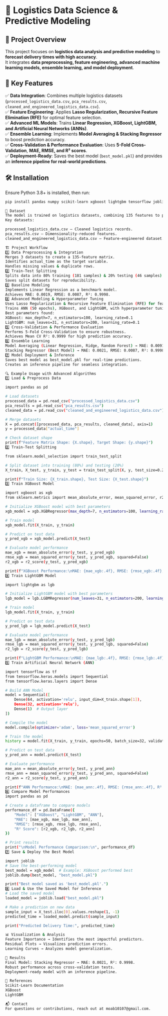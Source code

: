 # 🚛 Logistics Data Science & Predictive Modeling  

## 📌 Project Overview  
This project focuses on **logistics data analysis and predictive modeling** to **forecast delivery times with high accuracy**.  
It integrates **data preprocessing, feature engineering, advanced machine learning models, ensemble learning, and model deployment**.  

## 🎯 Key Features  
✅ **Data Integration**: Combines multiple logistics datasets (`processed_logistics_data.csv`, `pca_results.csv`, `cleaned_and_engineered_logistics_data.csv`).  
✅ **Feature Engineering**: Applies **Lasso Regularization, Recursive Feature Elimination (RFE)** for optimal feature selection.  
✅ **Advanced ML Models**: Trains **Linear Regression, XGBoost, LightGBM, and Artificial Neural Networks (ANNs)**.  
✅ **Ensemble Learning**: Implements **Model Averaging & Stacking Regressor** to boost prediction accuracy.  
✅ **Cross-Validation & Performance Evaluation**: Uses **5-Fold Cross-Validation**, **MAE, RMSE, and R² scores**.  
✅ **Deployment-Ready**: Saves the best model (`best_model.pkl`) and provides an **inference pipeline for real-world predictions**.  

## 🛠️ Installation  
Ensure Python 3.8+ is installed, then run:  
```bash
pip install pandas numpy scikit-learn xgboost lightgbm tensorflow joblib

📂 Dataset
The model is trained on logistics datasets, combining 135 features to predict delivery times.
Key datasets:

processed_logistics_data.csv – Cleaned logistics records.
pca_results.csv – Dimensionality-reduced features.
cleaned_and_engineered_logistics_data.csv – Feature-engineered dataset.

🏗️ Project Workflow
1️⃣ Data Preprocessing & Integration
Merges 3 datasets to create a 135-feature matrix.
Identifies actual_time as the target variable.
Handles missing values & duplicate rows.
2️⃣ Train-Test Splitting
Splits data into 80% training (181 samples) & 20% testing (46 samples).
Saves split datasets for reproducibility.
3️⃣ Baseline Modeling
Implements Linear Regression as a benchmark model.
Achieves MAE: 0.0019, RMSE: 0.0087, R²: 0.9998.
4️⃣ Advanced Modeling & Hyperparameter Tuning
Uses Lasso Regularization & Recursive Feature Elimination (RFE) for feature selection.
Trains ANN (50 epochs), XGBoost, and LightGBM, with hyperparameter tuning via Randomized Search.
Best parameters found:
XGBoost: max_depth=7, n_estimators=100, learning_rate=0.1
LightGBM: num_leaves=31, n_estimators=200, learning_rate=0.1
5️⃣ Cross-Validation & Performance Evaluation
Performs 5-Fold Cross-Validation to ensure robustness.
Achieves Mean CV R²: 0.9999 for high prediction accuracy.
6️⃣ Ensemble Learning
Model Averaging (Linear Regression, Ridge, Random Forest) → MAE: 0.0091, R²: 0.9993.
Stacking Regressor (Best Model) → MAE: 0.0021, RMSE: 0.0087, R²: 0.9998.
7️⃣ Model Deployment & Inference
Saves best model as best_model.pkl for real-time predictions.
Creates an inference pipeline for seamless integration.

🔍 Example Usage with Advanced Algorithms
1️⃣ Load & Preprocess Data

import pandas as pd

# Load datasets
processed_data = pd.read_csv("processed_logistics_data.csv")
pca_results = pd.read_csv("pca_results.csv")
cleaned_data = pd.read_csv("cleaned_and_engineered_logistics_data.csv")

# Merge datasets
X = pd.concat([processed_data, pca_results, cleaned_data], axis=1)
y = processed_data["actual_time"]

# Check dataset shape
print(f"Feature Matrix Shape: {X.shape}, Target Shape: {y.shape}")
2️⃣ Train-Test Splitting

from sklearn.model_selection import train_test_split

# Split dataset into training (80%) and testing (20%)
X_train, X_test, y_train, y_test = train_test_split(X, y, test_size=0.2, random_state=42)

print(f"Train Size: {X_train.shape}, Test Size: {X_test.shape}")
3️⃣ Train XGBoost Model

import xgboost as xgb
from sklearn.metrics import mean_absolute_error, mean_squared_error, r2_score

# Initialize XGBoost model with best parameters
xgb_model = xgb.XGBRegressor(max_depth=7, n_estimators=100, learning_rate=0.1)

# Train model
xgb_model.fit(X_train, y_train)

# Predict on test data
y_pred_xgb = xgb_model.predict(X_test)

# Evaluate model performance
mae_xgb = mean_absolute_error(y_test, y_pred_xgb)
rmse_xgb = mean_squared_error(y_test, y_pred_xgb, squared=False)
r2_xgb = r2_score(y_test, y_pred_xgb)

print(f"XGBoost Performance:\nMAE: {mae_xgb:.4f}, RMSE: {rmse_xgb:.4f}, R²: {r2_xgb:.4f}")
4️⃣ Train LightGBM Model

import lightgbm as lgb

# Initialize LightGBM model with best parameters
lgb_model = lgb.LGBMRegressor(num_leaves=31, n_estimators=200, learning_rate=0.1)

# Train model
lgb_model.fit(X_train, y_train)

# Predict on test data
y_pred_lgb = lgb_model.predict(X_test)

# Evaluate model performance
mae_lgb = mean_absolute_error(y_test, y_pred_lgb)
rmse_lgb = mean_squared_error(y_test, y_pred_lgb, squared=False)
r2_lgb = r2_score(y_test, y_pred_lgb)

print(f"LightGBM Performance:\nMAE: {mae_lgb:.4f}, RMSE: {rmse_lgb:.4f}, R²: {r2_lgb:.4f}")
5️⃣ Train Artificial Neural Network (ANN)

import tensorflow as tf
from tensorflow.keras.models import Sequential
from tensorflow.keras.layers import Dense

# Build ANN Model
model = Sequential([
    Dense(64, activation='relu', input_dim=X_train.shape[1]),
    Dense(32, activation='relu'),
    Dense(1)  # Output layer
])

# Compile the model
model.compile(optimizer='adam', loss='mean_squared_error')

# Train the model
history = model.fit(X_train, y_train, epochs=50, batch_size=32, validation_split=0.2, verbose=1)

# Predict on test data
y_pred_ann = model.predict(X_test)

# Evaluate performance
mae_ann = mean_absolute_error(y_test, y_pred_ann)
rmse_ann = mean_squared_error(y_test, y_pred_ann, squared=False)
r2_ann = r2_score(y_test, y_pred_ann)

print(f"ANN Performance:\nMAE: {mae_ann:.4f}, RMSE: {rmse_ann:.4f}, R²: {r2_ann:.4f}")
6️⃣ Compare Model Performances
import pandas as pd

# Create a dataframe to compare models
performance_df = pd.DataFrame({
    "Model": ["XGBoost", "LightGBM", "ANN"],
    "MAE": [mae_xgb, mae_lgb, mae_ann],
    "RMSE": [rmse_xgb, rmse_lgb, rmse_ann],
    "R² Score": [r2_xgb, r2_lgb, r2_ann]
})

# Print results
print("\nModel Performance Comparison:\n", performance_df)
7️⃣ Save & Deploy the Best Model

import joblib
# Save the best-performing model
best_model = xgb_model  # Example: XGBoost performed best
joblib.dump(best_model, "best_model.pkl")

print("Best model saved as 'best_model.pkl'.")
8️⃣ Load & Use the Saved Model for Inference
# Load the saved model
loaded_model = joblib.load("best_model.pkl")

# Make a prediction on new data
sample_input = X_test.iloc[0].values.reshape(1, -1)
predicted_time = loaded_model.predict(sample_input)

print("Predicted Delivery Time:", predicted_time)

📊 Visualization & Analysis
Feature Importance → Identifies the most impactful predictors.
Residual Plots → Visualizes prediction errors.
Learning Curves → Analyzes model generalization.

📌 Results
Final Model: Stacking Regressor → MAE: 0.0021, R²: 0.9998.
Robust performance across cross-validation tests.
Deployment-ready model with an inference pipeline.

📜 References
Scikit-Learn Documentation
XGBoost
LightGBM

📬 Contact
For questions or contributions, reach out at moab10107@gmail.com.
